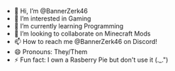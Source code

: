 - 👋 Hi, I’m @BannerZerk46
- 👀 I’m interested in Gaming
- 🌱 I’m currently learning Programming
- 💞️ I’m looking to collaborate on Minecraft Mods
- 📫 How to reach me @BannerZerk46 on Discord!
- 😄 Pronouns: They/Them
- ⚡ Fun fact: I own a Rasberry Pie but don't use it (._.")

<!---
BannerZerk46/BannerZerk46 is a ✨ special ✨ repository because its `README.md` (this file) appears on your GitHub profile.
You can click the Preview link to take a look at your changes.
--->
